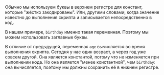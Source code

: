 Обычно мы используем буквы в верхнем регистре для констант, которые "жёстко закодированы". Или, другими словами, когда значение известно до выполнения скрипта и записывается непосредственно в код.

В нашем примере, `birthday` именно такая переменная. Поэтому мы можем использовать заглавные буквы.

В отличие от предыдущей, переменная `age` вычисляется во время выполнения скрипта. Сегодня у нас один возраст, а через год уже совсем другой. Она является константой, потому что не изменяется при выполнении кода. Но она является "менее константной", чем `birthday`: она вычисляется, поэтому мы должны сохранить её в нижнем регистре.
